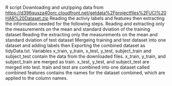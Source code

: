 R script
Downloading and unzipping data from https://d396qusza40orc.cloudfront.net/getdata%2Fprojectfiles%2FUCI%20HAR%20Dataset.zip
Reading the activiy labels and features then extracting the information needed for the following steps.
Reading and extracting only the measurements on the mean and standard dviation of the training dataset
Reading the extracting only the measurements on the mean and standard dviation of test dataset
Mergeing training and test dataset into one dataset and adding labels then Exporting the combined dataset as tidyData.txt.
Variables
x_train, y_train, x_test, y_test, subject_train and subject_test contain the data from the downloaded files.
x_train, y_train, and subject_train are merged as train. x_test, y_test, and subject_test are merged into test.
train and test are combined into one dataset called combined
features contains the names for the dataset combined, which are applied to the column names.
